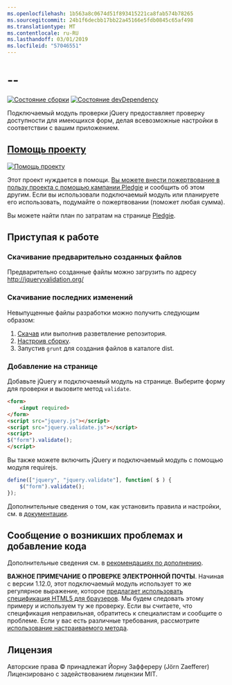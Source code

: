 ```yaml
---
ms.openlocfilehash: 1b563a8c0674d51f893415221ca8fab574b78265
ms.sourcegitcommit: 24b1f6decbb17bb22a45166e5fdb0845c65af498
ms.translationtype: MT
ms.contentlocale: ru-RU
ms.lasthandoff: 03/01/2019
ms.locfileid: "57046551"
---
```

<a name="--"></a>--
================================

[![Состояние сборки](https://secure.travis-ci.org/jzaefferer/jquery-validation.png)](http://travis-ci.org/jzaefferer/jquery-validation)
[![Состояние devDependency](https://david-dm.org/jzaefferer/jquery-validation/dev-status.png?theme=shields.io)](https://david-dm.org/jzaefferer/jquery-validation#info=devDependencies)

Подключаемый модуль проверки jQuery предоставляет проверку доступности для имеющихся форм, делая всевозможные настройки в соответствии с вашим приложением.

## <a name="help-the-projecthttppledgiecomcampaigns18159"></a>[Помощь проекту](http://pledgie.com/campaigns/18159)

[![Помощь проекту](http://www.pledgie.com/campaigns/18159.png?skin_name=chrome)](http://pledgie.com/campaigns/18159)

Этот проект нуждается в помощи. [Вы можете внести пожертвование в пользу проекта с помощью кампании Pledgie](http://pledgie.com/campaigns/18159) и сообщить об этом другим. Если вы использовали подключаемый модуль или планируете его использовать, подумайте о пожертвовании (поможет любая сумма).

Вы можете найти план по затратам на странице [Pledgie](http://pledgie.com/campaigns/18159).

## <a name="get-started"></a>Приступая к работе

### <a name="downloading-the-prebuilt-files"></a>Скачивание предварительно созданных файлов

Предварительно созданные файлы можно загрузить по адресу http://jqueryvalidation.org/

### <a name="downloading-the-latest-changes"></a>Скачивание последних изменений

Невыпущенные файлы разработки можно получить следующим образом:

 1. [Скачав](https://github.com/jzaefferer/jquery-validation/archive/master.zip) или выполнив разветвление репозитория.
 2. [Настроив сборку](CONTRIBUTING.md#build-setup).
 3. Запустив `grunt` для создания файлов в каталоге dist.

### <a name="including-it-on-your-page"></a>Добавление на странице

Добавьте jQuery и подключаемый модуль на странице. Выберите форму для проверки и вызовите метод `validate`.

```html
<form>
    <input required>
</form>
<script src="jquery.js"></script>
<script src="jquery.validate.js"></script>
<script>
$("form").validate();
</script>
```

Вы также можете включить jQuery и подключаемый модуль с помощью модуля requirejs.

```js
define(["jquery", "jquery.validate"], function( $ ) {
    $("form").validate();
});
```

Дополнительные сведения о том, как установить правила и настройки, см. в [документации](http://jqueryvalidation.org/documentation/).

## <a name="reporting-issues-and-contributing-code"></a>Сообщение о возникших проблемах и добавление кода

Дополнительные сведения см. в [рекомендациях по дополнению](CONTRIBUTING.md).

**ВАЖНОЕ ПРИМЕЧАНИЕ О ПРОВЕРКЕ ЭЛЕКТРОННОЙ ПОЧТЫ**. Начиная с версии 1.12.0, этот подключаемый модуль использует то же регулярное выражение, которое [предлагает использовать спецификация HTML5 для браузеров](https://html.spec.whatwg.org/multipage/forms.html#valid-e-mail-address). Мы будем следовать этому примеру и используем ту же проверку. Если вы считаете, что спецификация неправильная, обратитесь к специалистам и сообщите о проблеме. Если у вас есть различные требования, рассмотрите [использование настраиваемого метода](http://jqueryvalidation.org/jQuery.validator.addMethod/).

## <a name="license"></a>Лицензия
Авторские права &copy; принадлежат Йорну Заффереру (Jörn Zaefferer)<br>
Лицензировано с задействованием лицензии MIT.
